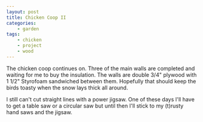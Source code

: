 ```yaml
---
layout: post
title: Chicken Coop II
categories:
    - garden
tags:
    - chicken
    - project
    - wood
---
```


The chicken coop continues on. Three of the main walls are completed and waiting for me to buy the insulation. The walls are double 3/4" plywood with 1 1/2" Styrofoam sandwiched between them. Hopefully that should keep the birds toasty when the snow lays thick all around.

I still can't cut straight lines with a power jigsaw. One of these days I'll have to get a table saw or a circular saw but until then I'll stick to my (t)rusty hand saws and the jigsaw.

 